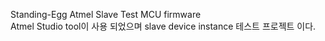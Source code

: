 Standing-Egg Atmel Slave Test MCU firmware<br>
Atmel Studio tool이 사용 되었으며 slave device instance 테스트 프로젝트 이다.






